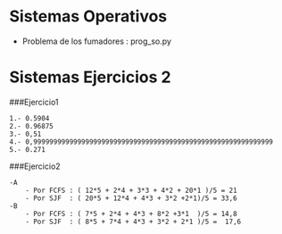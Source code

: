 # Sistemas Operativos
  - Problema de los fumadores : prog_so.py
# Sistemas Ejercicios 2

###Ejercicio1

	1.- 0.5904
	2.- 0.96875
	3.- 0,51
	4.- 0,999999999999999999999999999999999999999999999999999999999999
	5.- 0.271
	
###Ejercicio2

	-A
		- Por FCFS : ( 12*5 + 2*4 + 3*3 + 4*2 + 20*1 )/5 = 21
		- Por SJF  : ( 20*5 + 12*4 + 4*3 + 3*2 +2*1)/5 = 33,6
	-B
		- Por FCFS : ( 7*5 + 2*4 + 4*3 + 8*2 +3*1  )/5 = 14,8
		- Por SJF  : ( 8*5 + 7*4 + 4*3 + 3*2 + 2*1 )/5 =  17,6
